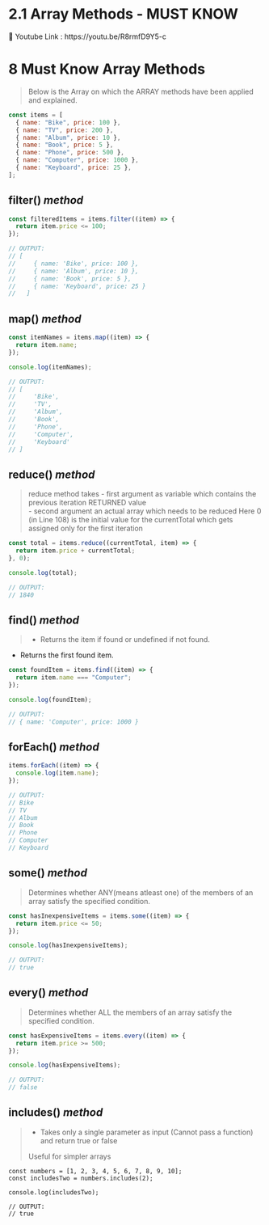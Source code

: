 # 2.1  Array Methods - MUST KNOW
<aside>
📌 Youtube Link : https://youtu.be/R8rmfD9Y5-c

</aside>

# 8 Must Know Array Methods

> Below is the Array on which the ARRAY methods have been applied and explained.
> 

```jsx
const items = [
  { name: "Bike", price: 100 },
  { name: "TV", price: 200 },
  { name: "Album", price: 10 },
  { name: "Book", price: 5 },
  { name: "Phone", price: 500 },
  { name: "Computer", price: 1000 },
  { name: "Keyboard", price: 25 },
];
```

## filter() *method*

```jsx
const filteredItems = items.filter((item) => {
  return item.price <= 100;
});

// OUTPUT:
// [
//     { name: 'Bike', price: 100 },
//     { name: 'Album', price: 10 },
//     { name: 'Book', price: 5 },
//     { name: 'Keyboard', price: 25 }
//   ]
```

## map() *method*

```jsx
const itemNames = items.map((item) => {
  return item.name;
});

console.log(itemNames);

// OUTPUT:
// [
//     'Bike',
//     'TV',
//     'Album',
//     'Book',
//     'Phone',
//     'Computer',
//     'Keyboard'
// ]
```

## reduce() *method*

> reduce method takes
        - first argument as variable which contains the previous iteration RETURNED value  
        - second argument an actual array which needs to be reduced
Here 0 (in Line 108) is the initial value for the currentTotal which gets assigned only for the first iteration
> 

```jsx
const total = items.reduce((currentTotal, item) => {
  return item.price + currentTotal;
}, 0);

console.log(total);

// OUTPUT:
// 1840
```

## find() *method*

> - Returns the item if found or undefined if not found.
 - Returns the first found item.
> 

```jsx
const foundItem = items.find((item) => {
  return item.name === "Computer";
});

console.log(foundItem);

// OUTPUT:
// { name: 'Computer', price: 1000 }
```

## forEach() *method*

```jsx
items.forEach((item) => {
  console.log(item.name);
});

// OUTPUT:
// Bike
// TV
// Album
// Book
// Phone
// Computer
// Keyboard
```

## some() *method*

> Determines whether ANY(means atleast one) of the members of an array satisfy the specified condition.
> 

```jsx
const hasInexpensiveItems = items.some((item) => {
  return item.price <= 50;
});

console.log(hasInexpensiveItems);

// OUTPUT:
// true
```

## every() *method*

> Determines whether ALL the members of an array satisfy the specified condition.
> 

```jsx
const hasExpensiveItems = items.every((item) => {
  return item.price >= 500;
});

console.log(hasExpensiveItems);

// OUTPUT:
// false
```

## includes() *method*

> - Takes only a single parameter as input (Cannot pass a function) and return true or false
> 
> 
> Useful for simpler arrays
> 

```
const numbers = [1, 2, 3, 4, 5, 6, 7, 8, 9, 10];
const includesTwo = numbers.includes(2);

console.log(includesTwo);

// OUTPUT:
// true
```
